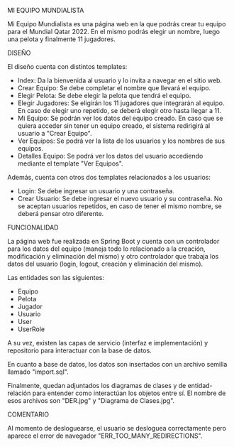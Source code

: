 MI EQUIPO MUNDIALISTA

Mi Equipo Mundialista es una página web en la que podrás crear tu equipo para el Mundial Qatar 2022.
En el mismo podrás elegir un nombre, luego una pelota y finalmente 11 jugadores.

DISEÑO

El diseño cuenta con distintos templates:
- Index: Da la bienvenida al usuario y lo invita a navegar en el sitio web.
- Crear Equipo: Se debe completar el nombre que llevará el equipo.
- Elegir Pelota: Se debe elegir la pelota que tendrá el equipo.
- Elegir Jugadores: Se eligirán los 11 jugadores que integrarán al equipo. En caso de elegir uno repetido, se deberá elegir otro hasta llegar a 11.
- Mi Equipo: Se podrán ver los datos del equipo creado. En caso que se quiera acceder sin tener un equipo creado, el sistema redirigirá al usuario a "Crear Equipo".
- Ver Equipos: Se podrá ver la lista de los usuarios y los nombres de sus equipos.
- Detalles Equipo: Se podrá ver los datos del usuario accediendo mediante el template "Ver Equipos".

Además, cuenta con otros dos templates relacionados a los usuarios:
- Login: Se debe ingresar un usuario y una contraseña.
- Crear Usuario: Se debe ingresar el nuevo usuario y su contraseña. No se aceptan usuarios repetidos, en caso de tener el mismo nombre, se deberá pensar otro diferente.

FUNCIONALIDAD

La página web fue realizada en Spring Boot y cuenta con un controlador para los datos del equipo (maneja todo lo relacionado a la creación, modificación y eliminación del mismo) y otro controlador que trabaja los datos del usuario (login, logout, creación y eliminación del mismo).

Las entidades son las siguientes:
- Equipo
- Pelota
- Jugador
- Usuario
- User
- UserRole

A su vez, existen las capas de servicio (interfaz e implementación) y repositorio para interactuar con la base de datos.

En cuanto a base de datos, los datos son insertados con un archivo semilla llamado "import.sql".

Finalmente, quedan adjuntados los diagramas de clases y de entidad-relación para entender como interactúan los objetos entre sí. El nombre de esos archivos son "DER.jpg" y "Diagrama de Clases.jpg".

COMENTARIO

Al momento de desloguearse, el usuario se desloguea correctamente pero aparece el error de navegador "ERR_TOO_MANY_REDIRECTIONS".
